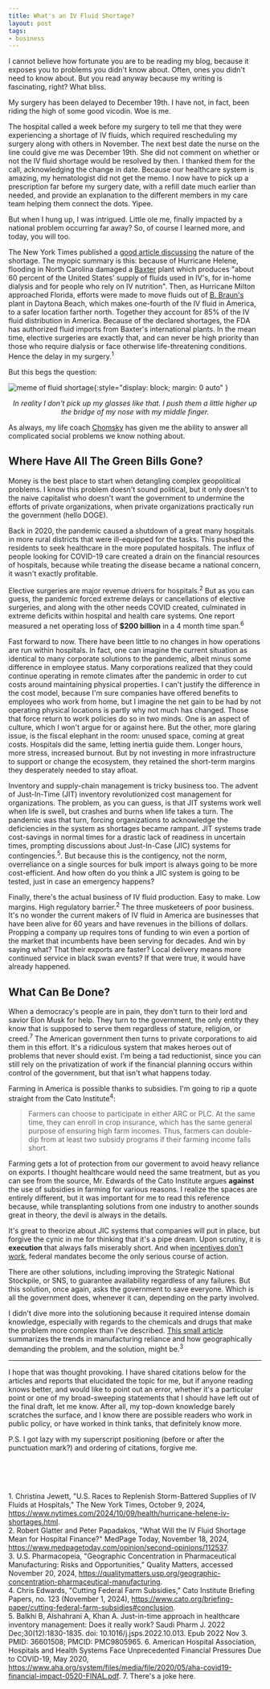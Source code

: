 ```yaml
---
title: What's an IV Fluid Shortage?
layout: post
tags:
- business
---
```


I cannot believe how fortunate you are to be reading my blog, because it exposes you to problems you didn't know about. Often, ones you didn't need to know about. But you read anyway because my writing is fascinating, right? What bliss.

My surgery has been delayed to December 19th.  I have not, in fact, been riding the high of some good vicodin. Woe is me.

The hospital called a week before my surgery to tell me that they were experiencing a shortage of IV fluids, which required rescheduling my surgery along with others in November. The next best date the nurse on the line could give me was December 19th. She  did not comment on whether or not the IV fluid shortage would be resolved by then. I thanked them for the call, acknowledging the change in date. Because our healthcare system is amazing, my hematologist did not get the memo. I now have to pick up a prescription far before my surgery date, with a refill date much earlier than needed, and provide an explanation to the different members in my care team helping them connect the dots. Yipee.

But when I hung up, I was intrigued. Little ole me, finally impacted by a national problem occurring far away? So, of course I learned more, and today, you will too.

The New York Times published a [good article discussing](https://www.nytimes.com/2024/10/09/health/hurricane-helene-iv-shortages.html) the nature of the shortage. The myopic summary is this: because of Hurricane Helene, flooding in North Carolina damaged a [Baxter](https://en.wikipedia.org/wiki/Baxter_International) plant which produces "about 60 percent of the United States’ supply of fluids used in IV's, for in-home dialysis and for people who rely on IV nutrition". Then, as Hurricane Milton approached Florida, efforts were made to move fluids out of [B. Braun's](https://en.wikipedia.org/wiki/B._Braun) plant in Daytona Beach, which makes one-fourth of the IV fluid in America,  to a safer location farther north. Together they account for 85% of the IV fluid distribution in America. Because of the declared shortages, the FDA has authorized fluid imports from Baxter's international plants.  In the mean time, elective surgeries are exactly that, and can never be high priority than those who require dialysis or face otherwise life-threatening conditions. Hence the delay in my surgery.<sup>1</sup>

But this begs the question: 

![meme of fluid shortage](http://localhost:4000/assets/images/IVFluidMeme.jpg){:style="display: block; margin: 0 auto" }
<center>
	<em>In reality I don't pick up my glasses like that. I push them a little higher up the bridge of my nose with my middle finger. </em>
</center>

As always, my life coach [Chomsky](https://www.ditext.com/chomsky/power.pdf) has given me the ability to answer all complicated social problems we know nothing about.
## Where Have All The Green Bills Gone?
Money is the best place to start when detangling complex geopolitical problems. I know this problem doesn't sound political, but it only doesn't to the naive capitalist who doesn't want the government to undermine the efforts of private organizations, when private organizations practically run the government (hello DOGE).

Back in 2020, the pandemic caused a shutdown of a great many hospitals in more rural districts that were ill-equipped for the tasks. This pushed the residents to seek healthcare in the more populated hospitals. The influx of people looking for COVID-19 care created a drain on the financial resources of hospitals, because while treating the disease became a national concern, it wasn't exactly profitable. 

Elective surgeries are major revenue drivers for hospitals.<sup>2</sup>  But as you can guess, the pandemic forced extreme delays or cancellations of elective surgeries, and along with the other needs COVID created, culminated in extreme deficits within hospital and health care systems. One report measured a net operating loss of **$200 billion**  in a 4 month time span.<sup>6</sup> 

Fast forward to now. There have been little to no changes in how operations are run within hospitals. In fact, one can imagine the current situation as identical to many corporate solutions to the pandemic, albeit minus some difference in employee status.  Many corporations realized that they could continue operating in remote climates after the pandemic in order to cut costs around maintaining physical properties. I can't justify the difference in the cost model, because I'm sure companies have offered benefits to employees who work from home, but I imagine the net gain to be had by not operating physical locations is partly why not much has changed. Those that force return to work policies do so in two minds. One is an aspect of culture, which I won't argue for or against here. But the other, more glaring issue, is the fiscal elephant in the room: unused space, coming at great costs. Hospitals did the same, letting inertia guide them. Longer hours, more stress, increased burnout. But by not investing in more infrastructure to support or change the ecosystem, they retained the short-term margins they desperately needed to stay afloat.

Inventory and supply-chain management is tricky business too. The advent of Just-In-Time (JIT) inventory revolutionized cost management for organizations. The problem, as you can guess, is that JIT systems work well when life is swell, but crashes and burns when life takes a turn. The pandemic was that turn, forcing organizations to acknowledge the deficiencies in the system as shortages became rampant. JIT systems trade cost-savings in normal times for a drastic lack of readiness in uncertain times, prompting discussions about Just-In-Case (JIC) systems for contingencies.<sup>5</sup>. But because this is the contigency, not the norm, overreliance on a single sources for bulk import is always going to be more cost-efficient. And how often do you think a JIC system is going to be tested, just in case an emergency happens?

Finally, there's the actual business of IV fluid production. Easy to make. Low margins. High regulatory barrier.<sup>2</sup> The three musketeers of poor business. It's no wonder the current makers of IV fluid in America are businesses that have been alive for 60 years and have revenues in the billions of dollars. Propping a company up requires tons of funding to win even a portion of the market that incumbents have been serving for decades. And win by saying what? That their exports are faster? Local delivery means more continued service in black swan events? If that were true, it would have already happened. 
## What Can Be Done?
When a democracy's people are in pain, they don't turn to their lord and savior Elon Musk for help. They turn to the government, the only entity they know that is supposed to serve them regardless of stature, religion, or creed.<sup>7</sup> The American government then turns to private corporations to aid them in this effort. It's a ridiculous system that makes heroes out of problems that never should exist. I'm being a tad reductionist, since you can still rely on the privatization of work if the financial planning occurs within control of the government, but that isn't what happens today. 

Farming in America is possible thanks to subsidies. I'm going to rip a quote straight from the Cato Institute<sup>4</sup>: 

> Farmers can choose to participate in either ARC or PLC. At the same time, they can enroll in crop insurance, which has the same general purpose of ensuring high farm incomes. Thus, farmers can double-dip from at least two subsidy programs if their farming income falls short.

Farming gets a lot of protection from our goverment to avoid heavy reliance on exports. I thought healthcare would need the same treatment, but as you can see from the source, Mr. Edwards of the Cato Institute argues **against** the use of subsidies in farming for various reasons. I realize the spaces are entirely different, but it was important for me to read this reference because, while transplanting solutions from one industry to another sounds great in theory, the devil is always in the details. 

It's great to theorize about JIC systems that companies will put in place, but forgive the cynic in me for thinking that it's a pipe dream. Upon scrutiny, it is **execution** that always falls miserably short. And when [incentives don't work](https://www.al.com/business/2023/11/medical-manufacturer-to-shutter-alabama-plant-after-receiving-millions-in-incentives.html), federal mandates become the only serious course of action. 
	
There are other solutions, including improving the Strategic National Stockpile, or SNS,  to guarantee availability regardless of any failures. But this solution, once again, asks the government to save everyone. Which is all the government does, whenever it can, depending on the party involved. 

I didn't dive more into the solutioning because it required intense domain knowledge, especially with regards to the chemicals and drugs that make the problem more complex than I've described. [This small article](https://qualitymatters.usp.org/geographic-concentration-pharmaceutical-manufacturing) summarizes the trends in manufacturing reliance and how geographically demanding the problem, and the solution, might be.<sup>3</sup> 

---

I hope that was thought provoking.  I have shared citations below for the articles and reports that elucidated the topic for me, but if anyone reading knows better, and would like to point out an error, whether it's a particular point or one of my broad-sweeping statements that I should have left out of the final draft, let me know. After all, my top-down knowledge barely scratches the surface, and I know there are possible readers who work in public policy, or have worked in think tanks, that definitely know more.

P.S. I got lazy with my superscript positioning (before or after the punctuation mark?) and ordering of citations, forgive me.

<br>
<br>
<br>

1\. Christina Jewett, "U.S. Races to Replenish Storm-Battered Supplies of IV Fluids at Hospitals," The New York Times, October 9, 2024, https://www.nytimes.com/2024/10/09/health/hurricane-helene-iv-shortages.html.  
2\. Robert Glatter and Peter Papadakos, "What Will the IV Fluid Shortage Mean for Hospital Finance?" MedPage Today, November 18, 2024, https://www.medpagetoday.com/opinion/second-opinions/112537.  
3\. U.S. Pharmacopeia, "Geographic Concentration in Pharmaceutical Manufacturing: Risks and Opportunities," Quality Matters, accessed November 20, 2024, https://qualitymatters.usp.org/geographic-concentration-pharmaceutical-manufacturing.  
4\. Chris Edwards, "Cutting Federal Farm Subsidies," Cato Institute Briefing Papers, no. 123 (November 1, 2024), https://www.cato.org/briefing-paper/cutting-federal-farm-subsidies#conclusion.  
5\. Balkhi B, Alshahrani A, Khan A. Just-in-time approach in healthcare inventory management: Does it really work? Saudi Pharm J. 2022 Dec;30(12):1830-1835. doi: 10.1016/j.jsps.2022.10.013. Epub 2022 Nov 3. PMID: 36601508; PMCID: PMC9805965.
6\. American Hospital Association, Hospitals and Health Systems Face Unprecedented Financial Pressures Due to COVID-19, May 2020, https://www.aha.org/system/files/media/file/2020/05/aha-covid19-financial-impact-0520-FINAL.pdf.
7. There's a joke here.
